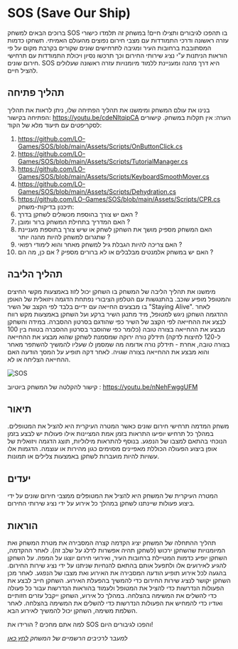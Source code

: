 # SOS (Save Our Ship)

ברוכים הבאים למשחק SOS בו תהפכו לגיבורים ותצילו חיים!
במשחק זה תלמדו כישורי עזרה ראשונה ודרכי התמודדות עם מצבי חירום נפוצים מהעולם האמיתי.
תשחקו כדמות המסתובבת ברחובות העיר ומגיבה לתרחישים שונים שקורים בקרבת מקום על פי הוראות הניתנות ע"י נציג שירותי החירום וכך תרכשו נסיון ויכולת התמודדות עם תרחישי חירום שונים. 
SOS היא דרך מהנה ומעניינת ללמוד מיומנויות עזרה ראשונה שעלולים להציל חיים.
## תהליך פתיחה 
בנינו את עולם המשחק ומימשנו את תהליך הפתיחה שלו, ניתן לראות את תהליך הפתיחה בקישור: https://youtu.be/cdeNItqipCA
הערה: אין תקלות במשחק. 
קישורים לסקריפטים עם תיעוד מלא של הקוד:
1. https://github.com/LO-Games/SOS/blob/main/Assets/Scripts/OnButtonClick.cs
2. https://github.com/LO-Games/SOS/blob/main/Assets/Scripts/TutorialManager.cs
3. https://github.com/LO-Games/SOS/blob/main/Assets/Scripts/KeyboardSmoothMover.cs
4. https://github.com/LO-Games/SOS/blob/main/Assets/Scripts/Dehydration.cs
5. https://github.com/LO-Games/SOS/blob/main/Assets/Scripts/CPR.cs
תיכנון בדיקות-משחק: 
1. האם יש צורך בהוספת מכשולים לשחקן בדרך ?  
2. האם המדריך בתחילת המשחק ברור ומובן ? 
3. האם המשחק מספיק מושך את השחקן לשחק או שיש צורך בתוספת מעניינת שתגרום למשחק להיות מהנה יותר ? 
4. האם צריכה להיות הגבלת גיל למשחק מאחר והוא לימודי רפואי ? 
5. האם יש במשחק אלמנטים מבלבלים או לא ברורים מספיק ? אם כן, מה הם ? 

## תהליך הליבה

מימשנו את תהליך הליבה של המשחק בו השחקן יכול לזוז באמצעות מקשי החיצים והמטופל מופיע שוכב. בהתנגשות עם הטלפון הציבורי נפתחת הדגמה ויזואלית של האופן בו מבצעים החייאה עם ידיים בלבד לפי הקצב של השיר "Staying Alive". לאחר ההדגמה השחקן ניגש למטופל, מיד מתנגן השיר ברקע ועל השחקן באמצעות מקש רווח לבצע את ההחייאה לפי הקצב של השיר כפי שהודגם בסרטון ההסברה. במידה והשחקן מבצע את ההחייאה בצורה טובה (כלומר כפי שהוסבר בסרטון ההסברה בטווח בין 100 ל-120 לחיצות לדקה) תידלק נורה ירוקה שמסמנת לשחקן שהוא מבצע את ההחייאה בצורה טובה, אחרת - תידלק נורה אדומה מה שמסמן לו שעליו להמשיך להשתפר מאחר והוא מבצע את ההחייאה בצורה שגויה. לאחר דקה תופיע על המסך הודעה האם ההחייאה הצליחה או לא.

![SOS](https://github.com/LO-Games/SOS/blob/main/Assets/Images%20and%20videos/GameScreenshot.PNG)

קישור להקלטה של המשחק ביוטיוב : https://youtu.be/nNehFwggUFM

## תיאור
משחק המדמה תרחישי חירום שונים כאשר המטרה העיקרית היא להציל את המטופלים. במהלך כל תרחיש יופיעו התראות בזמן אמת המציינות אילו פעולות יש לבצע בזמן הנוכחי בהתאם למצבו של הנפגע. בנוסף להתראות מילוליות, תוצג הדגמה ויזואלית של אופן ביצוע הפעולה הכוללת מאפיינים מסוימים כגון מהירות או עוצמה. הדגמות אלו עשויות להיות מועברות לשחקן באמצעות צלילים או תמונות.

## יעדים
המטרה העיקרית של המשחק היא להציל את המטופלים ממצבי חירום שונים על ידי ביצוע פעולות שיינתנו לשחקן במהלך כל אירוע על ידי נציג שירותי החירום.

## הוראות
תהליך ההתחלה של המשחק יציג הקדמה קצרה המסבירה את מטרת המשחק ואת המיומנויות שהשחקן ירכוש (לשחקן תהיה אפשרות לדלג על שלב זה). לאחר ההקדמה, השחקן יופיע כדמות המטיילת ברחובות העיר, ואירועי חירום יוצגו על המפה. על השחקן להגיע לאירועים אלו ולתפעל אותם בהתאם להנחיות שניתנו על ידי נציג שירות החירום. בהגעה לכל אירוע תופיע הודעה המסבירה את האירוע ואת מצבו של הנפגע. לאחר מכן השחקן יקושר לנציג שירות החירום כדי להמשיך בהפעלת האירוע. השחקן חייב לבצע את הפעולות הנדרשות כדי להציל את המטופל ולעמוד בהוראות הנדרשות עבור כל פעולה כדי להשלים את המשימה בהצלחה. במהלך כל אירוע, השחקן ייקבל עזרים חזותיים ואודיו כדי להמחיש את הפעולות הנדרשות כדי להשלים את המשימה בהצלחה. לאחר השלמת משימה, השחקן יכול להמשיך לאירוע הבא.


למה אתם מחכים ? הורידו את SOS והפכו לגיבורים היום!

*למעבר לרכיבים הרשמיים של המשחק [לחץ כאן](formal-elements.md)*
